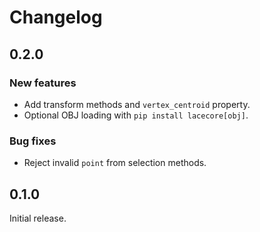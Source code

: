 # Changelog

## 0.2.0

### New features

- Add transform methods and `vertex_centroid` property.
- Optional OBJ loading with `pip install lacecore[obj]`.

### Bug fixes

- Reject invalid `point` from selection methods.


## 0.1.0

Initial release.
